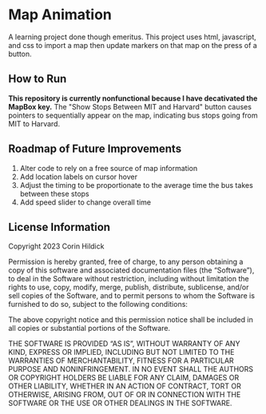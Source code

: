 # Map Animation
A learning project done though emeritus. This project uses html, javascript, and css to import a map then update markers on that map on the press of a button.

## How to Run
**This repository is currently nonfunctional because I have decativated the MapBox key.**
The "Show Stops Between MIT and Harvard" button causes pointers to sequentially appear on the map, indicating bus stops going from MIT to Harvard.

## Roadmap of Future Improvements
1. Alter code to rely on a free source of map information
2. Add location labels on cursor hover
3. Adjust the timing to be proportionate to the average time the bus takes between these stops
4. Add speed slider to change overall time 

## License Information
Copyright 2023 Corin Hildick

Permission is hereby granted, free of charge, to any person obtaining a copy of this software and associated documentation files (the “Software”), to deal in the Software without restriction, including without limitation the rights to use, copy, modify, merge, publish, distribute, sublicense, and/or sell copies of the Software, and to permit persons to whom the Software is furnished to do so, subject to the following conditions:

The above copyright notice and this permission notice shall be included in all copies or substantial portions of the Software.

THE SOFTWARE IS PROVIDED “AS IS”, WITHOUT WARRANTY OF ANY KIND, EXPRESS OR IMPLIED, INCLUDING BUT NOT LIMITED TO THE WARRANTIES OF MERCHANTABILITY, FITNESS FOR A PARTICULAR PURPOSE AND NONINFRINGEMENT. IN NO EVENT SHALL THE AUTHORS OR COPYRIGHT HOLDERS BE LIABLE FOR ANY CLAIM, DAMAGES OR OTHER LIABILITY, WHETHER IN AN ACTION OF CONTRACT, TORT OR OTHERWISE, ARISING FROM, OUT OF OR IN CONNECTION WITH THE SOFTWARE OR THE USE OR OTHER DEALINGS IN THE SOFTWARE.
